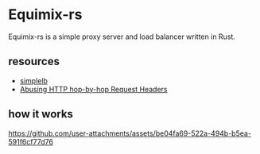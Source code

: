 # Equimix-rs

Equimix-rs is a simple proxy server and load balancer written in Rust.





## resources 
- [simplelb](https://github.com/kasvith/simplelb)
- [Abusing HTTP hop-by-hop Request Headers](https://0xn3va.gitbook.io/cheat-sheets/web-application/abusing-http-hop-by-hop-request-headers)


## how it works


https://github.com/user-attachments/assets/be04fa69-522a-494b-b5ea-591f6cf77d76

